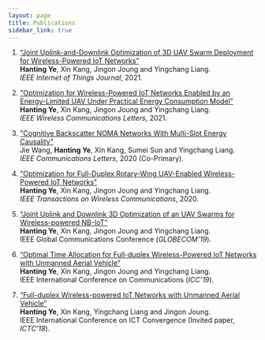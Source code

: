 ```yaml
---
layout: page
title: Publications
sidebar_link: true
---
```

1. <a href="https://ieeexplore.ieee.org/document/9377454" target="_blank">“Joint Uplink-and-Downlink Optimization of 3D UAV Swarm Deployment for Wireless-Powered IoT Networks”</a>  
**Hanting Ye**, Xin Kang, Jingon Joung and Yingchang Liang.  
*IEEE Internet of Things Journal*, 2021.

2. <a href="https://ieeexplore.ieee.org/abstract/document/9258936" target="_blank">"Optimization for Wireless-Powered IoT Networks Enabled by an Energy-Limited UAV Under Practical Energy Consumption Model"</a>  
**Hanting Ye**, Xin Kang, Jingon Joung and Yingchang Liang.  
*IEEE Wireless Communications Letters*, 2021.

3. <a href="https://ieeexplore.ieee.org/abstract/document/9175026" target="_blank">"Cognitive Backscatter NOMA Networks With Multi-Slot Energy Causality"</a>  
Jie Wang, **Hanting Ye**, Xin Kang, Sumei Sun and Yingchang Liang.  
*IEEE Communications Letters*, 2020 (Co-Primary).

4. <a href="https://ieeexplore-ieee-org.tudelft.idm.oclc.org/abstract/document/9080561" target="_blank">"Optimization for Full-Duplex Rotary-Wing UAV-Enabled Wireless-Powered IoT Networks"</a>  
**Hanting Ye**, Xin Kang, Jingon Joung and Yingchang Liang.  
*IEEE Transactions on Wireless Communications*, 2020.

5. <a href="https://ieeexplore.ieee.org/abstract/document/9013224" target="_blank">“Joint Uplink and Downlink 3D Optimization of an UAV Swarms for Wireless-powered NB-IoT”</a>  
**Hanting Ye**, Xin Kang, Jingon Joung and Yingchang Liang.  
IEEE Global Communications Conference (*GLOBECOM’19*).

6. <a href="https://ieeexplore.ieee.org/abstract/document/8761608" target="_blank">“Optimal Time Allocation for Full-duplex Wireless-Powered IoT Networks with Unmanned Aerial Vehicle”</a>  
**Hanting Ye**, Xin Kang, Jingon Joung and Yingchang Liang.  
IEEE International Conference on Communications (*ICC’19*).

7. <a href="https://ieeexplore.ieee.org/abstract/document/8539522" target="_blank">“Full-duplex Wireless-powered IoT Networks with Unmanned Aerial Vehicle”</a>  
**Hanting Ye**, Xin Kang, Yingchang Liang and Jingon Joung.  
IEEE International Conference on ICT Convergence (Invited paper, *ICTC’18*).




